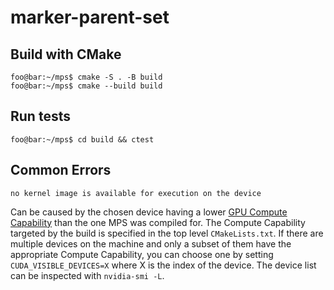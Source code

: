 # marker-parent-set

## Build with CMake

```console
foo@bar:~/mps$ cmake -S . -B build
foo@bar:~/mps$ cmake --build build
```

## Run tests

```console
foo@bar:~/mps$ cd build && ctest
```

## Common Errors

`no kernel image is available for execution on the device`

Can be caused by the chosen device having a lower [GPU Compute Capability](https://developer.nvidia.com/cuda-gpus#collapseOne) than the one MPS was compiled for. The Compute Capability targeted by the build is specified in the top level `CMakeLists.txt`. If there are multiple devices on the machine and only a subset of them have the appropriate Compute Capability, you can choose one by setting `CUDA_VISIBLE_DEVICES=X` where X is the index of the device. The device list can be inspected with `nvidia-smi -L`.

